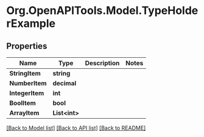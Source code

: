 
# Org.OpenAPITools.Model.TypeHolderExample

## Properties

Name | Type | Description | Notes
------------ | ------------- | ------------- | -------------
**StringItem** | **string** |  | 
**NumberItem** | **decimal** |  | 
**IntegerItem** | **int** |  | 
**BoolItem** | **bool** |  | 
**ArrayItem** | **List&lt;int&gt;** |  | 

[[Back to Model list]](../README.md#documentation-for-models)
[[Back to API list]](../README.md#documentation-for-api-endpoints)
[[Back to README]](../README.md)


